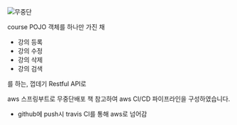 ![무중단](https://github.com/riptae/shop3/assets/162382088/4ff0aa2b-40cd-4740-a54e-b5b32b94f15f)

course POJO 객체를 하나만 가진 채
- 강의 등록
- 강의 수정
- 강의 삭제
- 강의 검색

를 하는, 껍데기 Restful API로

aws 스프링부트로 무중단배포 책 참고하여 aws CI/CD 파이프라인을 구성하였습니다.

- github에 push시 travis CI를 통해 aws로 넘어감
